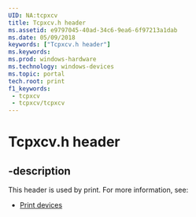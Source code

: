 ```yaml
---
UID: NA:tcpxcv
title: Tcpxcv.h header
ms.assetid: e9797045-40ad-34c6-9ea6-6f97213a1dab
ms.date: 05/09/2018
keywords: ["Tcpxcv.h header"]
ms.keywords: 
ms.prod: windows-hardware
ms.technology: windows-devices
ms.topic: portal
tech.root: print
f1_keywords:
 - tcpxcv
 - tcpxcv/tcpxcv
---
```


# Tcpxcv.h header


## -description

This header is used by print. For more information, see:

- [Print devices](../_print/index.md)

